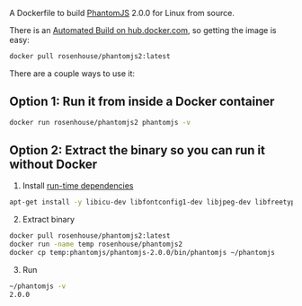 A Dockerfile to build [PhantomJS](https://github.com/ariya/phantomjs) 2.0.0 for Linux from source.

There is an [Automated Build on hub.docker.com](https://registry.hub.docker.com/u/rosenhouse/phantomjs2/), so getting the image is easy:
```bash
docker pull rosenhouse/phantomjs2:latest
```

There are a couple ways to use it:

## Option 1: Run it from inside a Docker container

```bash
docker run rosenhouse/phantomjs2 phantomjs -v
```


## Option 2: Extract the binary so you can run it without Docker

1. Install [run-time dependencies](https://github.com/rosenhouse/phantomjs2/blob/master/Dockerfile#L10)

  ```bash
  apt-get install -y libicu-dev libfontconfig1-dev libjpeg-dev libfreetype6
  ```

2. Extract binary

  ```bash
  docker pull rosenhouse/phantomjs2:latest
  docker run -name temp rosenhouse/phantomjs2
  docker cp temp:phantomjs/phantomjs-2.0.0/bin/phantomjs ~/phantomjs
  ```

3. Run

  ```bash
  ~/phantomjs -v
  2.0.0
  ```
     
